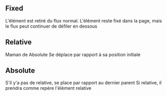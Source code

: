## Fixed
L'élément est retiré du flux normal. L'élément reste fixé dans la page, mais le flux peut continuer de défiler en dessous

## Relative

Maman de Absolute
Se déplace par rapport à sa position initiale 
## Absolute
S'il y'a pas de relative, se place par rapport au dernier parent
Si relative, il prendra comme repère l'élément relative
